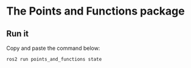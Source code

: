 # The Points and Functions package

## Run it

Copy and paste the command below:

```bash
ros2 run points_and_functions state 
```
